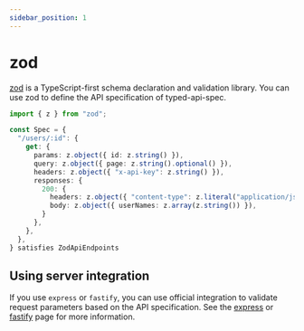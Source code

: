 ```yaml
---
sidebar_position: 1
---
```


# zod

[zod](https://zod.dev) is a TypeScript-first schema declaration and validation library.
You can use zod to define the API specification of typed-api-spec.

```typescript
import { z } from "zod";

const Spec = {
  "/users/:id": {
    get: {
      params: z.object({ id: z.string() }),
      query: z.object({ page: z.string().optional() }),
      headers: z.object({ "x-api-key": z.string() }),
      responses: {
        200: {
          headers: z.object({ "content-type": z.literal("application/json") }),
          body: z.object({ userNames: z.array(z.string()) }),
        }
      },
    },
  },
} satisfies ZodApiEndpoints
```

## Using server integration

If you use `express` or `fastify`, you can use official integration to validate request parameters based on the API specification.
See the [express](/pkgs/docs/server/express) or [fastify](/pkgs/docs/server/fastify) page for more information.
